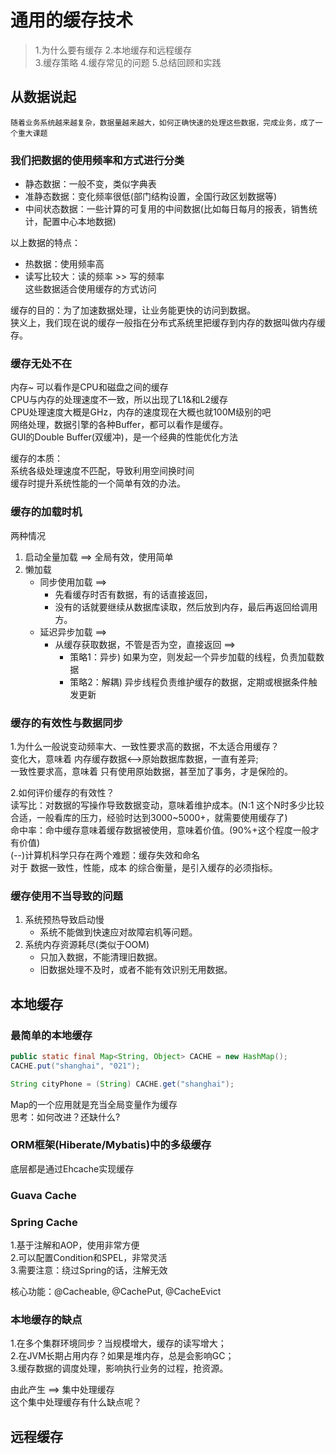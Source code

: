# 通用的缓存技术

> 1.为什么要有缓存 2.本地缓存和远程缓存  
> 3.缓存策略 4.缓存常见的问题 5.总结回顾和实践  

## 从数据说起
```text
随着业务系统越来越复杂，数据量越来越大，如何正确快速的处理这些数据，完成业务，成了一个重大课题
```

### 我们把数据的使用频率和方式进行分类    
- 静态数据：一般不变，类似字典表  
- 准静态数据：变化频率很低(部门结构设置，全国行政区划数据等)  
- 中间状态数据：一些计算的可复用的中间数据(比如每日每月的报表，销售统计，配置中心本地数据)  

以上数据的特点：  
- 热数据：使用频率高
- 读写比较大：读的频率 >> 写的频率   
这些数据适合使用缓存的方式访问

缓存的目的：为了加速数据处理，让业务能更快的访问到数据。  
狭义上，我们现在说的缓存一般指在分布式系统里把缓存到内存的数据叫做内存缓存。  

### 缓存无处不在  
内存~ 可以看作是CPU和磁盘之间的缓存  
CPU与内存的处理速度不一致，所以出现了L1&和L2缓存  
CPU处理速度大概是GHz，内存的速度现在大概也就100M级别的吧  
网络处理，数据引擎的各种Buffer，都可以看作是缓存。  
GUI的Double Buffer(双缓冲)，是一个经典的性能优化方法  

缓存的本质：  
系统各级处理速度不匹配，导致利用空间换时间  
缓存时提升系统性能的一个简单有效的办法。  

### 缓存的加载时机
两种情况    
1. 启动全量加载 ==> 全局有效，使用简单  
2. 懒加载
   - 同步使用加载 ==>  
     - 先看缓存时否有数据，有的话直接返回，    
     - 没有的话就要继续从数据库读取，然后放到内存，最后再返回给调用方。  
   - 延迟异步加载 ==>  
     - 从缓存获取数据，不管是否为空，直接返回 ==>   
       - 策略1：异步) 如果为空，则发起一个异步加载的线程，负责加载数据  
       - 策略2：解耦) 异步线程负责维护缓存的数据，定期或根据条件触发更新  
### 缓存的有效性与数据同步
1.为什么一般说变动频率大、一致性要求高的数据，不太适合用缓存？  
变化大，意味着 内存缓存数据<-->原始数据库数据，一直有差异;  
一致性要求高，意味着 只有使用原始数据，甚至加了事务，才是保险的。  

2.如何评价缓存的有效性？  
读写比：对数据的写操作导致数据变动，意味着维护成本。(N:1 这个N时多少比较合适，一般看库的压力，经验时达到3000~5000+，就需要使用缓存了)  
命中率：命中缓存意味着缓存数据被使用，意味着价值。(90%+这个程度一般才有价值)  
(--)计算机科学只存在两个难题：缓存失效和命名  
对于 数据一致性，性能，成本 的综合衡量，是引入缓存的必须指标。  
### 缓存使用不当导致的问题 
1. 系统预热导致启动慢  
    - 系统不能做到快速应对故障宕机等问题。  
2. 系统内存资源耗尽(类似于OOM)  
    - 只加入数据，不能清理旧数据。  
    - 旧数据处理不及时，或者不能有效识别无用数据。  

## 本地缓存
### 最简单的本地缓存
```java
public static final Map<String, Object> CACHE = new HashMap();
CACHE.put("shanghai", "021");

String cityPhone = (String) CACHE.get("shanghai");
```
Map的一个应用就是充当全局变量作为缓存  
思考：如何改进？还缺什么?
### ORM框架(Hiberate/Mybatis)中的多级缓存  
底层都是通过Ehcache实现缓存
### Guava Cache

### Spring Cache
1.基于注解和AOP，使用非常方便  
2.可以配置Condition和SPEL，非常灵活  
3.需要注意：绕过Spring的话，注解无效  
   
核心功能：@Cacheable, @CachePut, @CacheEvict  

### 本地缓存的缺点
1.在多个集群环境同步？当规模增大，缓存的读写增大；   
2.在JVM长期占用内存？如果是堆内存，总是会影响GC；     
3.缓存数据的调度处理，影响执行业务的过程，抢资源。   

由此产生 ==> 集中处理缓存  
这个集中处理缓存有什么缺点呢？  

## 远程缓存 
